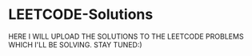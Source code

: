 # LEETCODE-Solutions

HERE I WILL UPLOAD THE SOLUTIONS TO THE LEETCODE PROBLEMS WHICH I'LL BE SOLVING.
STAY TUNED:)
